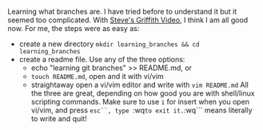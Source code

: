 Learning what branches are. I have tried before to understand it but it seemed too complicated. With [Steve's Griffith Video](https://www.youtube.com/watch?v=t4IbjqqW8x0&list=PLyuRouwmQCjmYaG21ijCw0KrFiFEG0Oh9&index=3), I think I am all good now.
For me, the steps were as easy as:
- create a new directory ```mkdir learning_branches && cd learning_branches```
- create a readme file. Use any of the three options:
	- echo "learning git branches" >> README.md, or
	- ```touch README.md```, open and it with vi/vim
	- straightaway open a vi/vim editor and write with ```vim README.md```
All the three are great, depending on how good you are with shell/linux scripting commands. Make sure to use ```i``` for insert when you open vi/vim, and press ```esc``, type ```:wq``` to exit it. ```:wq``` means literally to write and quit!
